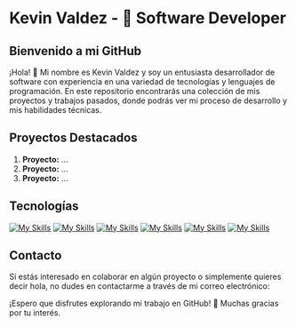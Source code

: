# Kevin Valdez - 🚀 Software Developer

## Bienvenido a mi GitHub

¡Hola! 👋 Mi nombre es Kevin Valdez y soy un entusiasta desarrollador de software con experiencia en una variedad de tecnologías y lenguajes de programación. En este repositorio encontrarás una colección de mis proyectos y trabajos pasados, donde podrás ver mi proceso de desarrollo y mis habilidades técnicas.

## Proyectos Destacados

1. **Proyecto:** ...
2. **Proyecto:** ...
3. **Proyecto:** ...

## Tecnologías

[![My Skills](https://skillicons.dev/icons?i=idea,pycharm,vscode,eclipse&perline=4)](https://skillicons.dev)
[![My Skills](https://skillicons.dev/icons?i=java,python,js&perline=3)](https://skillicons.dev)
[![My Skills](https://skillicons.dev/icons?i=html,css,bootstrap)](https://skillicons.dev)
[![My Skills](https://skillicons.dev/icons?i=spring)](https://skillicons.dev)
[![My Skills](https://skillicons.dev/icons?i=react)](https://skillicons.dev)
[![My Skills](https://skillicons.dev/icons?i=mysql)](https://skillicons.dev)


## Contacto

Si estás interesado en colaborar en algún proyecto o simplemente quieres decir hola, no dudes en contactarme a través de mi correo electrónico: 

¡Espero que disfrutes explorando mi trabajo en GitHub! 🎉 Muchas gracias por tu interés.
